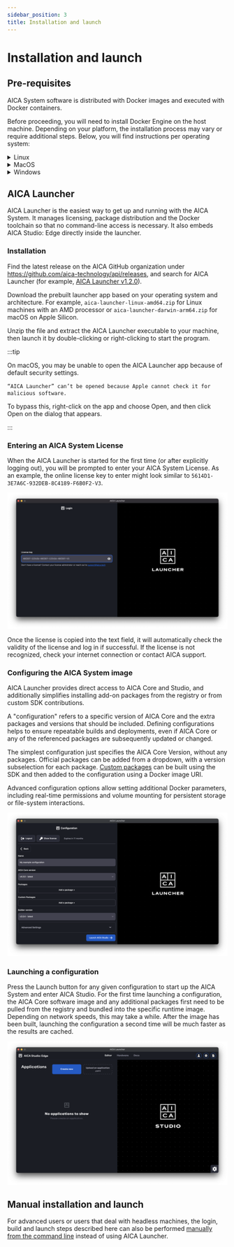 ```yaml
---
sidebar_position: 3
title: Installation and launch
---
```


# Installation and launch

## Pre-requisites

AICA System software is distributed with Docker images and executed with Docker containers.

Before proceeding, you will need to install Docker Engine on the host machine. Depending on your platform, the
installation process may vary or require additional steps. Below, you will find instructions per operating system:

<details>
<summary>Linux</summary>

AICA suggests Ubuntu Linux as the main platform, but other distributions where Docker can be installed work equally as 
well. You may find distribution-specific instructions to install Docker Engine [here](https://docs.docker.com/engine/install/).
Note that you can and it is **recommended** that you skip the installation of Docker Desktop for Linux.

:::note

For Ubuntu users, make sure to follow
the [post installation steps](https://docs.docker.com/engine/install/linux-postinstall/) to create the `docker` group
and add your user.

:::

:::caution

For Ubuntu users that need a **Docker Desktop for Linux**, note that its installation does **not** include all the
necessary dependencies. Follow the instructions from the provided link to ensure that all requirements are met.

When installed, Docker Desktop for Linux can **not** be used to manage images and containers created by the AICA System. 
Additionally, you may experience some issues when using AICA System software due to Docker Desktop's custom
configuration (see [manual installation](../../reference/manual-installation-launch.md) for more details).

:::

</details>

<details>
<summary>MacOS</summary>

The simplest way to install Docker Engine on MacOS is through 
[Docker Desktop](https://docs.docker.com/desktop/setup/install/mac-install/). However, some limitations may exist
regarding commercial use (see relevant article 
[here](https://www.docker.com/blog/revisiting-docker-hub-policies-prioritizing-developer-experience/)). If your use of
Docker Desktop is within the terms of use, ensure that 
[these](../../reference/manual-installation-launch.md#configuring-docker-desktop) additional configuration steps are
taken.

:::note

The majority of AICA Studio and Launcher features are available in MacOS. However:

- Forwarding graphics is currently impossible due to MacOS' incompatibility with OpenGL 2.1+. As a result, tools like
RViz will not be made available through AICA Launcher.
- Realtime applications may be subject to performance limitations due to MacOS' resource management.

:::

</details>

<details>
<summary>Windows</summary>

**No official support is currently provided for Windows machines.** However, with the correct Windows Subsystem for
Linux (WSL) configuration can use the AICA framework manually (see 
[manual installation instructions](../../reference/manual-installation-launch.md) for reference).

</details>

## AICA Launcher

AICA Launcher is the easiest way to get up and running with the AICA System. It manages licensing, package distribution
and the Docker toolchain so that no command-line access is necessary. It also embeds AICA Studio: Edge directly inside
the launcher.

### Installation

Find the latest release on the AICA GitHub organization under https://github.com/aica-technology/api/releases, and
search for AICA Launcher (for
example, [AICA Launcher v1.2.0](https://github.com/aica-technology/api/releases/tag/launcher%2Fv1.2.0)).

Download the prebuilt launcher app based on your operating system and architecture. For example,
`aica-launcher-linux-amd64.zip` for Linux machines with an AMD processor or `aica-launcher-darwin-arm64.zip` for macOS
on Apple Silicon.

Unzip the file and extract the AICA Launcher executable to your machine, then launch it by double-clicking or
right-clicking to start the program.

:::tip

On macOS, you may be unable to open the AICA Launcher app because of default security settings.

```
“AICA Launcher” can’t be opened because Apple cannot check it for malicious software.
```

To bypass this, right-click on the app and choose Open, and then click Open on the dialog that appears.

:::

### Entering an AICA System License

When the AICA Launcher is started for the first time (or after explicitly logging out), you will be prompted to enter
your AICA System License. As an example, the online license key to enter might look similar to
`5614D1-3E7A6C-932DEB-8C4189-F6B0F2-V3`.

![aica-launcher-login](../assets/aica-launcher-login.png)

Once the license is copied into the text field, it will automatically check the validity of the license and log in if
successful. If the license is not recognized, check your internet connection
or contact AICA support.

### Configuring the AICA System image

AICA Launcher provides direct access to AICA Core and Studio, and additionally simplifies installing add-on packages
from the registry or from custom SDK contributions.

A "configuration" refers to a specific version of AICA Core and the extra packages and versions that should be included.
Defining configurations helps to ensure repeatable builds and deployments, even if AICA Core or any of the referenced
packages are subsequently updated or changed.

The simplest configuration just specifies the AICA Core Version, without any packages. Official packages can be added
from a dropdown, with a version subselection for each package. [Custom packages](../../reference/intro.md) can be built
using the SDK and then added to the configuration using a Docker image URI.

Advanced configuration options allow setting additional Docker parameters, including real-time permissions and volume
mounting for persistent storage or file-system interactions.

![aica-launcher-package](../assets/aica-launcher-package.png)

### Launching a configuration

Press the Launch button for any given configuration to start up the AICA System and enter AICA Studio. For the
first time launching a configuration, the AICA Core software image and any additional packages first need to be pulled
from the registry and bundled into the specific runtime image. Depending on network speeds, this may take a while. After
the image has been built, launching the configuration a second time will be much faster as the results are cached.

![aica-launcher-studio](../assets/aica-launcher-studio.png)

## Manual installation and launch

For advanced users or users that deal with headless machines, the login, build and launch steps described here can also
be performed [manually from the command line](../../reference/manual-installation-launch.md) instead of using AICA
Launcher.